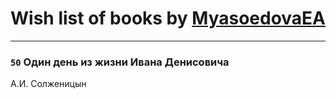 # Wish list of books by [MyasoedovaEA](http://openid.yandex.ru/MyasoedovaEA/)
---

### `50` Один день из жизни Ивана Денисовича
А.И. Солженицын

